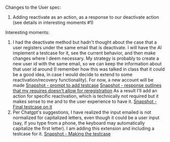 Changes to the User spec:
1. Adding reactivate as an action, as a response to our deactivate action (see details in interesting moments #1)


Interesting moments: 

1. I had the deactivate method but hadn't thought about the case that a user registers under the same email that is deactivate. I will have the AI implement a testcase for it, see the current behavior, and then make changes where I deem necessary. My strategy is probably to create a new user id with the same email, so we can keep the information about that user id around (I remember how this was talked in class that it could be a good idea, in case I would decide to extend to some reactivation/recovery functionality). For now, a new account will be made
[Snapshot - prompt to add testcase](../../../../\context\src\concepts\FlashFinance\User\Context_Chat.md\steps\prompt.df0ce9fb.md)
[Snapshot - response outlines that my requires doesn't allow for reregistration](../../../../context\src\concepts\FlashFinance\User\Context_Chat.md\steps\response.9a738f15.md)
As a result I'll add an action for specific reactivation, which is technically not required but it makes sense to me and to the user experience to have it.
[Snapshot - Final testcase on it](../../../../context/src/concepts/FlashFinance/User/Context_Chat.md/steps/response.d30d9c30.md)
2. Per Chatgpt's suggestions, I have realized the input emailed is not normalized for capitalized letters, even though it could be a user input (say, if you type from a phone, the keyboard may automatically capitalize the first letter). I am adding this extension and including a testcase for it. 
[Snapshot - Making the testcase](../../../../context/src/concepts/FlashFinance/User/Context_Chat.md/steps/prompt.7d0c731e.md)
